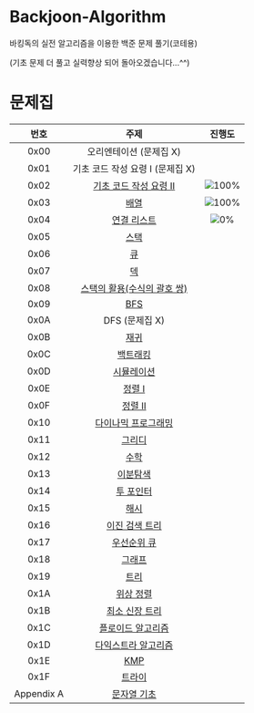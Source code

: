# Backjoon-Algorithm
바킹독의 실전 알고리즘을 이용한 백준 문제 풀기(코테용)

(기초 문제 더 풀고 실력향상 되어 돌아오겠습니다...^^)

# 문제집
| 번호 | 주제 | 진행도 |
| :--: | :--: | :--: |
| 0x00 | 오리엔테이션 (문제집 X) | |
| 0x01 | 기초 코드 작성 요령 I (문제집 X) | |
| 0x02 | [기초 코드 작성 요령 II](Questions/0x02.md) | ![100%](https://progress-bar.dev/27/?scale=27&title=progress&width=500&color=babaca&suffix=/27) |
| 0x03 | [배열](Questions/0x03.md) | ![100%](https://progress-bar.dev/8/?scale=8&title=progress&width=500&color=babaca&suffix=/8) |
| 0x04 | [연결 리스트](Questions/0x04.md) | ![0%](https://progress-bar.dev/3/?scale=&3title=progress&width=500&color=babaca&suffix=/3) |
| 0x05 | [스택](Questions/0x05.md) 
| 0x06 | [큐](Questions/0x06.md) 
| 0x07 | [덱](Questions/0x07.md)
| 0x08 | [스택의 활용(수식의 괄호 쌍)](Questions/0x08.md)
| 0x09 | [BFS](Questions/0x09.md) 
| 0x0A | DFS (문제집 X) | |
| 0x0B | [재귀](Questions/0x0B.md) 
| 0x0C | [백트래킹](Questions/0x0C.md) 
| 0x0D | [시뮬레이션](Questions/0x0D.md) 
| 0x0E | [정렬 I](Questions/0x0E.md) 
| 0x0F | [정렬 II](Questions/0x0F.md) 
| 0x10 | [다이나믹 프로그래밍](Questions/0x10.md) 
| 0x11 | [그리디](Questions/0x11.md) 
| 0x12 | [수학](workbook/0x12.md) 
| 0x13 | [이분탐색](workbook/0x13.md) 
| 0x14 | [투 포인터](workbook/0x14.md) 
| 0x15 | [해시](workbook/0x15.md) 
| 0x16 | [이진 검색 트리](workbook/0x16.md)
| 0x17 | [우선순위 큐](workbook/0x17.md) 
| 0x18 | [그래프](workbook/0x18.md) 
| 0x19 | [트리](workbook/0x19.md) 
| 0x1A | [위상 정렬](workbook/0x1A.md) 
| 0x1B | [최소 신장 트리](workbook/0x1B.md) 
| 0x1C | [플로이드 알고리즘](workbook/0x1C.md) 
| 0x1D | [다익스트라 알고리즘](workbook/0x1D.md) 
| 0x1E | [KMP](workbook/0x1E.md) 
| 0x1F | [트라이](workbook/0x1F.md) 
| Appendix A | [문자열 기초](workbook/Appendix%20A.md) 


